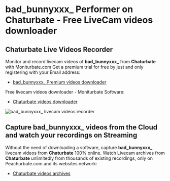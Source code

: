 # bad_bunnyxxx_ Performer on Chaturbate - Free LiveCam videos downloader

## Chaturbate Live Videos Recorder

Monitor and record livecam videos of **bad_bunnyxxx_** from **Chaturbate** with Moniturbate.com
Get a premium trial for free by just and only registering with your Email address:
* [bad_bunnyxxx_ Premium videos downloader](https://moniturbate.com/request-demo-licence-key.html)

Free livecam videos downloader - Moniturbate Software:
* [Chaturbate videos downloader](https://moniturbate.com/moniturbate-download-software.html)

![bad_bunnyxxx_ livecam videos recorder](https://peachurnet.com/templates/moniturbate-software.png)


## Capture bad_bunnyxxx_ videos from the Cloud and watch your recordings on Streaming

Without the need of downloading a software, capture **bad_bunnyxxx_** livecam videos from **Chaturbate** 100% online.
Watch Livecam archives from **Chaturbate** unlimitedly from thousands of existing recordings, only on Peachurbate.com and its websites network:
* [Chaturbate videos archives](https://peachurnet.com/)